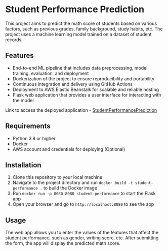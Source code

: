 # Student Performance Prediction

This project aims to predict the math score of students based on various factors, such as previous grades, family background, study habits, etc. The project uses a machine learning model trained on a dataset of student records.

## Features

- End-to-end ML pipeline that includes data preprocessing, model training, evaluation, and deployment
- Dockerization of the project to ensure reproducibility and portability
- Continuous integration and delivery using GitHub Actions
- Deployment to AWS Elastic Beanstalk for scalable and reliable hosting
- Flask web application that provides a user interface for interacting with the model

Link to access the deployed application - [StudentPerformancePrediction](http://studentperformance-env.eba-gjnxjvpq.eu-north-1.elasticbeanstalk.com/)

## Requirements

- Python 3.8 or higher
- Docker
- AWS account and credentials for deploying (Optional)

## Installation

1. Clone this repository to your local machine
2. Navigate to the project directory and run `docker build -t student-performance .` to build the Docker image
3. Run `docker run -p 8080:8080 student-performance` to start the Flask app
4. Open your browser and go to `http://localhost:8080` to see the app

## Usage

The web app allows you to enter the values of the features that affect the student performance, such as gender, writing score, etc. After submitting the form, the app will display the predicted math score.
